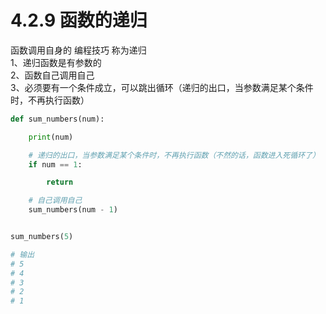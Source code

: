 # 4.2.9 函数的递归

函数调用自身的 编程技巧 称为递归<br />1、递归函数是有参数的<br />2、函数自己调用自己<br />3、必须要有一个条件成立，可以跳出循环（递归的出口，当参数满足某个条件时，不再执行函数）

```python
def sum_numbers(num):

    print(num)

    # 递归的出口，当参数满足某个条件时，不再执行函数（不然的话，函数进入死循环了）
    if num == 1:

        return

    # 自己调用自己
    sum_numbers(num - 1)


sum_numbers(5)

# 输出
# 5
# 4
# 3
# 2
# 1
```

